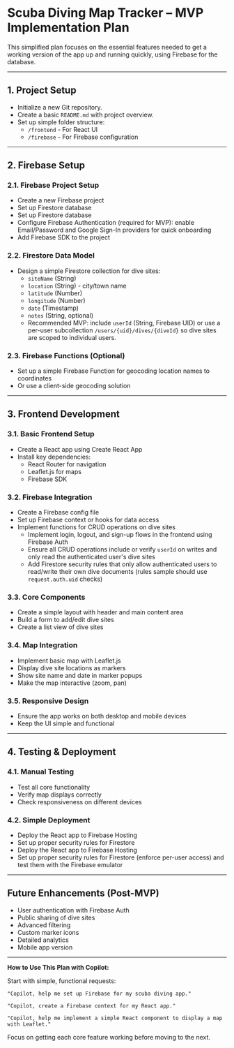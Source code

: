 # Scuba Diving Map Tracker – MVP Implementation Plan

This simplified plan focuses on the essential features needed to get a working version of the app up and running quickly, using Firebase for the database.

---

## 1. Project Setup

- Initialize a new Git repository.
- Create a basic `README.md` with project overview.
- Set up simple folder structure:
  - `/frontend` - For React UI
  - `/firebase` - For Firebase configuration

---

## 2. Firebase Setup

### 2.1. Firebase Project Setup

- Create a new Firebase project
- Set up Firestore database
 - Set up Firestore database
 - Configure Firebase Authentication (required for MVP): enable Email/Password and Google Sign-In providers for quick onboarding
- Add Firebase SDK to the project

### 2.2. Firestore Data Model

- Design a simple Firestore collection for dive sites:
  - `siteName` (String)
  - `location` (String) - city/town name
  - `latitude` (Number)
  - `longitude` (Number)
  - `date` (Timestamp)
  - `notes` (String, optional)
  - Recommended MVP: include `userId` (String, Firebase UID) or use a per-user subcollection `/users/{uid}/dives/{diveId}` so dive sites are scoped to individual users.

### 2.3. Firebase Functions (Optional)

- Set up a simple Firebase Function for geocoding location names to coordinates
- Or use a client-side geocoding solution

---

## 3. Frontend Development

### 3.1. Basic Frontend Setup

- Create a React app using Create React App
- Install key dependencies:
  - React Router for navigation
  - Leaflet.js for maps
  - Firebase SDK

### 3.2. Firebase Integration

- Create a Firebase config file
- Set up Firebase context or hooks for data access
- Implement functions for CRUD operations on dive sites
  - Implement login, logout, and sign-up flows in the frontend using Firebase Auth
  - Ensure all CRUD operations include or verify `userId` on writes and only read the authenticated user's dive sites
  - Add Firestore security rules that only allow authenticated users to read/write their own dive documents (rules sample should use `request.auth.uid` checks)

### 3.3. Core Components

- Create a simple layout with header and main content area
- Build a form to add/edit dive sites
- Create a list view of dive sites

### 3.4. Map Integration

- Implement basic map with Leaflet.js
- Display dive site locations as markers
- Show site name and date in marker popups
- Make the map interactive (zoom, pan)

### 3.5. Responsive Design

- Ensure the app works on both desktop and mobile devices
- Keep the UI simple and functional

---

## 4. Testing & Deployment

### 4.1. Manual Testing

- Test all core functionality
- Verify map displays correctly
- Check responsiveness on different devices

### 4.2. Simple Deployment

- Deploy the React app to Firebase Hosting
- Set up proper security rules for Firestore
 - Deploy the React app to Firebase Hosting
 - Set up proper security rules for Firestore (enforce per-user access) and test them with the Firebase emulator

---

## Future Enhancements (Post-MVP)

- User authentication with Firebase Auth
- Public sharing of dive sites
- Advanced filtering
- Custom marker icons
- Detailed analytics
- Mobile app version

---

**How to Use This Plan with Copilot:**

Start with simple, functional requests:

```
"Copilot, help me set up Firebase for my scuba diving app."
```

```
"Copilot, create a Firebase context for my React app."
```

```
"Copilot, help me implement a simple React component to display a map with Leaflet."
```

Focus on getting each core feature working before moving to the next.
